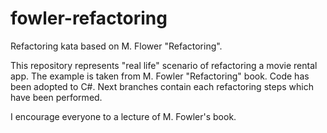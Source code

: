 # fowler-refactoring
Refactoring kata based on M. Flower "Refactoring".

This repository represents "real life" scenario of refactoring a movie rental app. The example is taken from M. Fowler "Refactoring" book. Code has been adopted to C#. Next branches contain each refactoring steps which have been performed. 

I encourage everyone to a lecture of M. Fowler's book.
